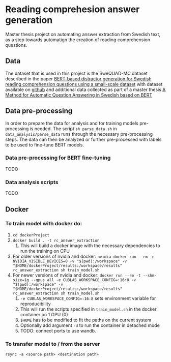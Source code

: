 # Reading comprehesion answer generation
Master thesis project on automating answer extraction from Swedish text, as a step towards automatign the creation of reading comprehension questions.

## Data
The dataset that is used in this project is the SweQUAD-MC dataset described in the paper [BERT-based distractor generation for Swedish reading comprehension questions using a small-scale dataset](https://arxiv.org/abs/2108.03973) with dataset available on [github](https://github.com/dkalpakchi/SweQUAD-MC) and additional data collected as part of a master thesis [A Method for Automatic Question Answering in Swedish based on BERT](http://urn.kb.se/resolve?urn=urn:nbn:se:kth:diva-286001)

## Data pre-processing
In order to prepare the data for analysis and for training models pre-processing is needed.
The script `sh parse_data.sh` in `data_analysis/parse_data` runs through the necessary pre-processing steps. The data can then be analyzed or further pre-processed with labels to be used to fine-tune BERT models.  

### Data pre-processing for BERT fine-tuning
TODO

### Data analysis scripts
TODO

## Docker
### To train model with docker do:

1. `cd dockerProject`
1. `docker build . -t rc_answer_extraction`
    1. This will build a docker image with the necessary dependencies to run the training on CPU
1. For older versions of nvidia and docker: `nvidia-docker run --rm -e NVIDIA_VISIBLE_DEVICES=0 -v "$(pwd):/workspace" -v "$HOME/dockerProject/results:/workspace/results" rc_answer_extraction sh train_model.sh`
1. For newer versions of nvidia and docker: `docker run --rm -t --shm-size=1g --gpus all -e CUBLAS_WORKSPACE_CONFIG=:16:8 -v "$(pwd):/workspace" -v "$HOME/dockerProject/results:/workspace/results" rc_answer_extraction sh train_model.sh`
    1. `-e CUBLAS_WORKSPACE_CONFIG=:16:8` sets environment variable for reproducibility
    1. This will run the scripts specified in `train_model.sh` in the docker container on 1 GPU (0)
    1. `$HOME` has to be modified to fit the paths on the current system
    1. Optionally add argument `-d` to run the container in detached mode
    1. TODO: connect ports to use wandb.


### To transfer model to / from the server

`rsync -a <source path> <destination path>`

